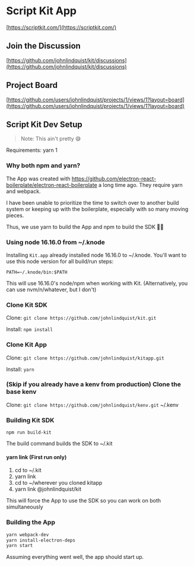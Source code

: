 # Script Kit App

[https://scriptkit.com/](https://scriptkit.com/)

## Join the Discussion

[https://github.com/johnlindquist/kit/discussions](https://github.com/johnlindquist/kit/discussions)

## Project Board

[https://github.com/users/johnlindquist/projects/1/views/1?layout=board](https://github.com/users/johnlindquist/projects/1/views/1?layout=board)

## Script Kit Dev Setup

> Note: This ain't pretty 😅

Requirements: yarn 1

### Why both npm and yarn?

The App was created with https://github.com/electron-react-boilerplate/electron-react-boilerplate a long time ago. They require yarn and webpack.

I have been unable to prioritize the time to switch over to another build system or keeping up with the boilerplate, especially with so many moving pieces.

Thus, we use yarn to build the App and npm to build the SDK 🤦‍♂️

### Using node 16.16.0 from ~/.knode

Installing `Kit.app` already installed node 16.16.0 to ~/.knode. You'll want to use this node version for all build/run steps:

`PATH=~/.knode/bin:$PATH`

This will use 16.16.0's node/npm when working with Kit. (Alternatively, you can use nvm/n/whatever, but I don't)

### Clone Kit SDK

Clone:
`git clone https://github.com/johnlindquist/kit.git`

Install:
`npm install`

### Clone Kit App

Clone:
`git clone https://github.com/johnlindquist/kitapp.git`

Install:
`yarn`

### (Skip if you already have a kenv from production) Clone the base kenv

Clone:
`git clone https://github.com/johnlindquist/kenv.git` ~/.kenv

### Building Kit SDK

`npm run build-kit`

The build command builds the SDK to ~/.kit

#### yarn link (First run only)

1. cd to ~/.kit
2. yarn link
3. cd to ~/wherever you cloned kitapp
4. yarn link @johnlindquist/kit

This will force the App to use the SDK so you can work on both simultaneously

### Building the App

```bash
yarn webpack-dev
yarn install-electron-deps
yarn start
```

Assuming everything went well, the app should start up.
